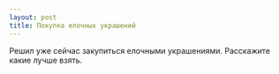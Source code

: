 ```yaml
---
layout: post 
title: Покупка елочных украшений
--- 
```

Решил уже сейчас закупиться елочными украшениями. Расскажите какие лучше взять.
